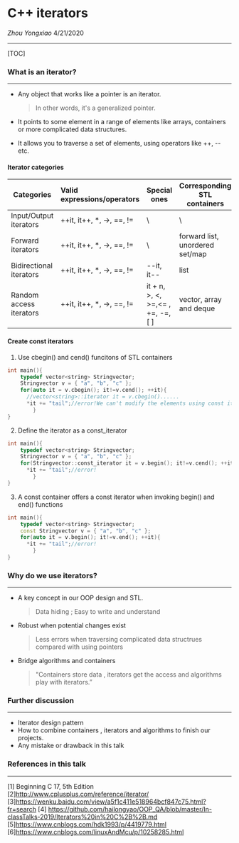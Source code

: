 # C++ iterators
*Zhou Yongxiao*    4/21/2020

___
[TOC]
### What is an iterator?

___

- Any object that works like a pointer is an iterator. 
  
  >In other words, it's a generalized pointer. 
- It points to some element in a range of elements like arrays, containers or more complicated data structures.
- It allows you to traverse a set of elements, using operators like ++, -- etc.

#### Iterator categories

| Categories              | Valid expressions/operators | Special ones                      | Corresponding STL containers    |
| ----------------------- | :-------------------------- | --------------------------------- | ------------------------------- |
| Input/Output iterators  | ++it, it++, *, ->, ==, !=   | \                                 | \                               |
| Forward iterators       | ++it, it++, *, ->, ==, !=   | \                                 | forward list, unordered set/map |
| Bidirectional iterators | ++it, it++, *, ->, ==, !=   | --it, it--                        | list                            |
| Random access iterators | ++it, it++, *, ->, ==, !=   | it + n, >, <, >=,<= , +=, -=, [ ] | vector, array and deque         |

#### Create const iterators

1. Use cbegin() and cend() funcitons  of  STL containers
```cpp
int main(){
	typedef vector<string> Stringvector;
	Stringvector v = { "a", "b", "c" };
	for(auto it = v.cbegin(); it!=v.cend(); ++it){
	  //vector<string>::iterator it = v.cbegin()......
	  *it += "tail";//error!We can't modify the elements using const iterators
        }
}
```
2. Define the iterator as a const_iterator
```cpp
int main(){
	typedef vector<string> Stringvector;
	Stringvector v = { "a", "b", "c" };
	for(Stringvector::const_iterator it = v.begin(); it!=v.cend(); ++it){
	  *it += "tail";//error!
        }
}
```
3. A const container offers a const iterator when invoking begin() and end() functions
```cpp
int main(){
	typedef vector<string> Stringvector;
	const Stringvector v = { "a", "b", "c" };
	for(auto it = v.begin(); it!=v.end(); ++it){
	  *it += "tail";//error!
        }
}
```

### Why do we use iterators?

___

- A key concept in our OOP design and STL. 
  
  > Data hiding ; Easy to write and understand
- Robust when potential changes exist
  
  > Less errors when traversing complicated data structrues compared with using pointers
- Bridge algorithms and containers
  
  >"Containers store data , iterators get the access and algorithms play with iterators.”


### Further discussion

___

- Iterator design pattern
- How to combine containers , iterators  and algorithms to finish our projects.
- Any mistake or drawback in this talk


### References in this talk

___

[1] Beginning C  17, 5th Edition
[2]http://www.cplusplus.com/reference/iterator/
[3]https://wenku.baidu.com/view/a5f1c411e518964bcf847c75.html?fr=search
[4] https://github.com/hailongyao/OOP_QA/blob/master/In-classTalks-2019/Iterators%20in%20C%2B%2B.md
[5]https://www.cnblogs.com/hdk1993/p/4419779.html
[6]https://www.cnblogs.com/linuxAndMcu/p/10258285.html



